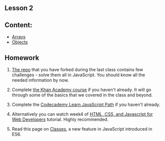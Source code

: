 Lesson 2
---

## Content:
 - [Arrays](./arrays.md)
 - [Objects](./objects.md)


## Homework
1. [The repo](https://github.com/Code-Your-Future/JS-Core-1-Exercises) that you have forked during the last class contains few challenges - solve them all in JavaScript. You should know all the needed information by now.

2. Complete [the Khan Academy course](https://www.khanacademy.org/computing/computer-programming/programming) if you haven't already. It will go through some of the basics that we covered in the class and beyond.

3. Complete the [Codecademy Learn JavaScript Path](https://www.codecademy.com/learn/learn-javascript) if you haven't already.

4. Alternatively you can watch week4 of [HTML, CSS, and Javascript for Web Developers](https://www.coursera.org/learn/html-css-javascript-for-web-developers) tutorial. Highly recommended.

5. Read this page on [Classes](https://developer.mozilla.org/en/docs/Web/JavaScript/Reference/Classes), a new feature in JavaScript introduced in ES6.
